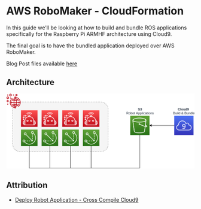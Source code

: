# AWS RoboMaker - CloudFormation

In this guide we'll be looking at how to build and bundle ROS applications specifically for the Raspberry Pi ARMHF architecture using Cloud9.

The final goal is to have the bundled application deployed over AWS RoboMaker.

Blog Post files available [here](.blog/README.md)

## Architecture

![Architecture](img/architecture.png)

## Attribution

* [Deploy Robot Application - Cross Compile Cloud9](https://docs.aws.amazon.com/robomaker/latest/dg/gs-deploy.html)
